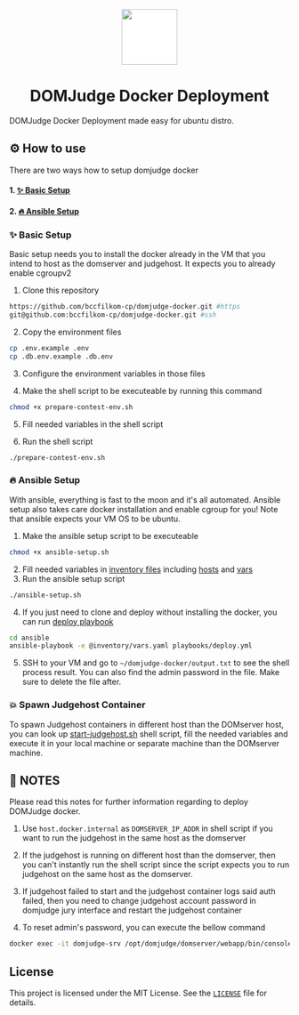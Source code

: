<div align="center">
<img src="https://www.domjudge.org/DOMjudgelogo.svg" width="100px" style="background-color:white;">
<h1>DOMJudge Docker Deployment</h1>
</div>

DOMJudge Docker Deployment made easy for ubuntu distro.

## ⚙️ How to use

There are two ways how to setup domjudge docker   

#### 1. [✨ Basic Setup](#-basic-setup)   
#### 2. [🔥 Ansible Setup](#-ansible-setup)

### ✨ Basic Setup

Basic setup needs you to install the docker already in the VM that you intend to host as the domserver and judgehost. It expects you to already enable cgroupv2

1. Clone this repository
```zsh
https://github.com/bccfilkom-cp/domjudge-docker.git #https
git@github.com:bccfilkom-cp/domjudge-docker.git #ssh
```

2. Copy the environment files
```zsh
cp .env.example .env
cp .db.env.example .db.env  
```

3. Configure the environment variables in those files

4. Make the shell script to be executeable by running this command

```zsh
chmod +x prepare-contest-env.sh
```

5. Fill needed variables in the shell script

6. Run the shell script
```zsh
./prepare-contest-env.sh
```
### 🔥 Ansible Setup
With ansible, everything is fast to the moon and it's all automated. Ansible setup also takes care docker installation and enable cgroup for you! Note that ansible expects your VM OS to be ubuntu.

1. Make the ansible setup script to be executeable
```zsh
chmod +x ansible-setup.sh
```
2. Fill needed variables in [inventory files](./ansible/inventory) including [hosts](./ansible/inventory/hosts.yaml) and [vars](./ansible/inventory/vars.yaml)
3. Run the ansible setup script
```zsh
./ansible-setup.sh
```
4. If you just need to clone and deploy without installing the docker, you can run [deploy playbook](./ansible/playbooks/deploy.yml)
```zsh
cd ansible
ansible-playbook -e @inventory/vars.yaml playbooks/deploy.yml
```

5. SSH to your VM and go to `~/domjudge-docker/output.txt` to see the shell process result. You can also find the admin password in the file. Make sure to delete the file after.


### 💥 Spawn Judgehost Container
To spawn Judgehost containers in different host than the DOMserver host, you can look up [start-judgehost.sh](./start-judgehost.sh) shell script, fill the needed variables and execute it in your local machine or separate machine than the DOMserver machine.

## 📝 NOTES

Please read this notes for further information regarding to deploy DOMJudge docker.

1. Use ```host.docker.internal``` as ```DOMSERVER_IP_ADDR``` in shell script if you want to run the judgehost in the same host as the domserver

2. If the judgehost is running on different host than the domserver, then you can't instantly run the shell script since the script expects you to run judgehost on the same host as the domserver.

3. If judgehost failed to start and the judgehost container logs said auth failed, then you need to change judgehost account password in domjudge jury interface and restart the judgehost container

4. To reset admin's password, you can execute the bellow command
```zsh
docker exec -it domjudge-srv /opt/domjudge/domserver/webapp/bin/console domjudge:reset-user-password admin
```

## License

This project is licensed under the MIT License. See the [`LICENSE`](./LICENSE) file for details.

